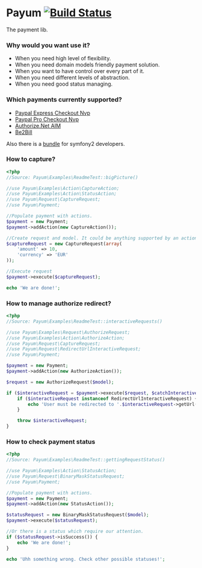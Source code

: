 Payum [![Build Status](https://travis-ci.org/Payum/Payum.png?branch=master)](https://travis-ci.org/Payum/Payum)
=====

The payment lib. 

### Why would you want use it?

* When you need high level of flexibility.
* When you need domain models friendly payment solution.
* When you want to have control over every part of it.
* When you need different levels of abstraction.
* When you need good status managing.

### Which payments currently supported?

* [Paypal Express Checkout Nvp](https://github.com/Payum/PaypalExpressCheckoutNvp)
* [Paypal Pro Checkout Nvp](https://github.com/Payum/PaypalProCheckoutNvp)
* [Authorize.Net AIM](https://github.com/Payum/AuthorizeNetAim)
* [Be2Bill](https://github.com/Payum/Be2Bill)

Also there is a [bundle](https://github.com/Payum/PayumBundle) for symfony2 developers.

### How to capture?

```php
<?php
//Source: Payum\Examples\ReadmeTest::bigPicture()

//use Payum\Examples\Action\CaptureAction;
//use Payum\Examples\Action\StatusAction;
//use Payum\Request\CaptureRequest;
//use Payum\Payment;

//Populate payment with actions.
$payment = new Payment;
$payment->addAction(new CaptureAction());

//Create request and model. It could be anything supported by an action.
$captureRequest = new CaptureRequest(array(
    'amount' => 10,
    'currency' => 'EUR'
));

//Execute request
$payment->execute($captureRequest);

echo 'We are done!';
```

### How to manage authorize redirect?

```php
<?php
//Source: Payum\Examples\ReadmeTest::interactiveRequests()

//use Payum\Examples\Request\AuthorizeRequest;
//use Payum\Examples\Action\AuthorizeAction;
//use Payum\Request\CaptureRequest;
//use Payum\Request\RedirectUrlInteractiveRequest;
//use Payum\Payment;

$payment = new Payment;
$payment->addAction(new AuthorizeAction());

$request = new AuthorizeRequest($model);

if ($interactiveRequest = $payment->execute($request, $catchInteractive = true)) {    
    if ($interactiveRequest instanceof RedirectUrlInteractiveRequest) {
        echo 'User must be redirected to '.$interactiveRequest->getUrl();
    }

    throw $interactiveRequest;
}
```

### How to check payment status

```php
<?php
//Source: Payum\Examples\ReadmeTest::gettingRequestStatus()

//use Payum\Examples\Action\StatusAction;
//use Payum\Request\BinaryMaskStatusRequest;
//use Payum\Payment;

//Populate payment with actions.
$payment = new Payment;
$payment->addAction(new StatusAction());

$statusRequest = new BinaryMaskStatusRequest($model);
$payment->execute($statusRequest);

//Or there is a status which require our attention.
if ($statusRequest->isSuccess()) {
    echo 'We are done!';
} 

echo 'Uhh something wrong. Check other possible statuses!';
```